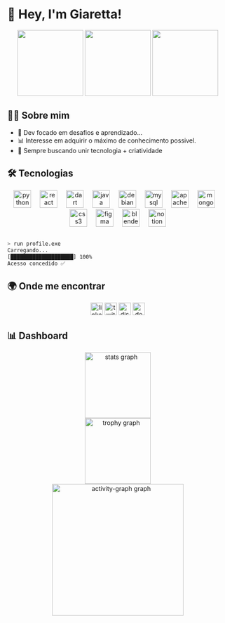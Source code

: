 # 👋 Hey, I'm Giaretta!

<div align="center">
  <img height="150" src="https://i.postimg.cc/zGX0Xjt1/20250826-1141-Mascote-Futurista-Neon-remix-01k3kd2g9ked2bkd2m8mmbgx9v-removebg-preview.png" />
  <img height="150" src="https://media.giphy.com/media/M9gbBd9nbDrOTu1Mqx/giphy.gif" />
  <img height="150" src="https://i.postimg.cc/SQY0myXG/20250826-1141-Mascote-Futurista-Neon-remix-01k3kd2g9jenabg7kf1dtrjfw3-removebg-preview.png" />
</div>

## 👨‍💻 Sobre mim
- 🚀 Dev focado em desafios e aprendizado...  
- 📊 Interesse em adquirir o máximo de conhecimento possivel.
- 🎯 Sempre buscando unir tecnologia + criatividade  


## 🛠️ Tecnologias
<div align="center">
  <img src="https://cdn.jsdelivr.net/gh/devicons/devicon/icons/python/python-original.svg" height="40" alt="python logo"  />
  <img width="12" />
  <img src="https://cdn.jsdelivr.net/gh/devicons/devicon/icons/react/react-original.svg" height="40" alt="react logo"  />
  <img width="12" />
  <img src="https://cdn.jsdelivr.net/gh/devicons/devicon/icons/dart/dart-original.svg" height="40" alt="dart logo"  />
  <img width="12" />
  <img src="https://cdn.jsdelivr.net/gh/devicons/devicon/icons/java/java-original.svg" height="40" alt="java logo"  />
  <img width="12" />
  <img src="https://cdn.jsdelivr.net/gh/devicons/devicon/icons/debian/debian-original.svg" height="40" alt="debian logo"  />
  <img width="12" />
  <img src="https://cdn.jsdelivr.net/gh/devicons/devicon/icons/mysql/mysql-original.svg" height="40" alt="mysql logo"  />
  <img width="12" />
  <img src="https://cdn.jsdelivr.net/gh/devicons/devicon/icons/apache/apache-original.svg" height="40" alt="apache logo"  />
  <img width="12" />
  <img src="https://cdn.jsdelivr.net/gh/devicons/devicon/icons/mongodb/mongodb-original.svg" height="40" alt="mongodb logo"  />
  <img width="12" />
  <img src="https://cdn.jsdelivr.net/gh/devicons/devicon/icons/css3/css3-original.svg" height="40" alt="css3 logo"  />
  <img width="12" />
  <img src="https://cdn.jsdelivr.net/gh/devicons/devicon/icons/figma/figma-original.svg" height="40" alt="figma logo"  />
  <img width="12" />
  <img src="https://cdn.jsdelivr.net/gh/devicons/devicon/icons/blender/blender-original.svg" height="40" alt="blender logo"  />
  <img width="12" />
  <img src="https://cdn.jsdelivr.net/gh/devicons/devicon/icons/notion/notion-original.svg" height="40" alt="notion logo"  />
</div>

##
```bash
> run profile.exe
Carregando...
[████████████████████] 100%
Acesso concedido ✅
```

## 🌍 Onde me encontrar
<div align="center">
  <img src="https://img.shields.io/static/v1?message=LinkedIn&logo=linkedin&label=&color=0077B5&logoColor=white&labelColor=&style=for-the-badge" height="28" alt="linkedin logo"  />
  <img src="https://img.shields.io/static/v1?message=Twitter&logo=twitter&label=&color=1DA1F2&logoColor=white&labelColor=&style=for-the-badge" height="28" alt="twitter logo"  />
  <img src="https://img.shields.io/static/v1?message=Discord&logo=discord&label=&color=7289DA&logoColor=white&labelColor=&style=for-the-badge" height="28" alt="discord logo"  />
  <img src="https://img.shields.io/static/v1?message=dev.to&logo=dev.to&label=&color=0A0A0A&logoColor=white&labelColor=&style=for-the-badge" height="28" alt="devto logo"  />
</div>

## 📊 Dashboard


<div align="center">
  <img src="https://github-readme-stats.vercel.app/api?username=OeGiaretta&hide_title=false&hide_rank=false&show_icons=true&include_all_commits=true&count_private=true&disable_animations=false&theme=tokyonight&locale=en&hide_border=false&order=1" height="150"  alt="stats graph"  />

<div align="center">
  <img src="https://github-profile-trophy.vercel.app?username=OeGiaretta&theme=tokyonight&column=-1&row=1&margin-w=8&margin-h=8&no-bg=false&no-frame=false&order=4" height="150" alt="trophy graph" /> <br>
</div>

<div align="center">
  <img src="https://github-readme-activity-graph.vercel.app/graph?username=OeGiaretta&radius=16&theme=react&area=true&order=5" height="300" alt="activity-graph graph"  />
</div>






